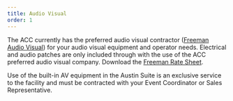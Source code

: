 ```yaml
---
title: Audio Visual
order: 1
---
```


The ACC currently has the preferred audio visual contractor ([Freeman Audio Visual](https://www.freeman.com/solutions/by-expertise/event-technology/production-technology)) for your audio visual equipment and operator needs. Electrical and audio patches are only included through with the use of the ACC preferred audio visual company. Download the [Freeman Rate Sheet](https://assets.austinconventioncenter.com/2023/Freeman_Event_Technology_ACCD_Structural_Rigging_Pricing.pdf).

Use of the built-in AV equipment in the Austin Suite is an exclusive service to the facility and must be contracted with your Event Coordinator or Sales Representative.

